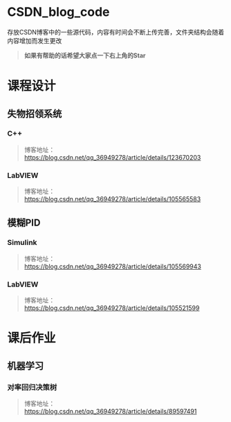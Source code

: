 # CSDN_blog_code
存放CSDN博客中的一些源代码，内容有时间会不断上传完善，文件夹结构会随着内容增加而发生更改

> **如果有帮助的话希望大家点一下右上角的Star**
# 课程设计
## 失物招领系统
### C++
> 博客地址：https://blog.csdn.net/qq_36949278/article/details/123670203
### LabVIEW
> 博客地址：https://blog.csdn.net/qq_36949278/article/details/105565583

## 模糊PID
### Simulink
> 博客地址：https://blog.csdn.net/qq_36949278/article/details/105569943

### LabVIEW
> 博客地址：https://blog.csdn.net/qq_36949278/article/details/105521599

# 课后作业
## 机器学习
### 对率回归决策树
> 博客地址：https://blog.csdn.net/qq_36949278/article/details/89597491
